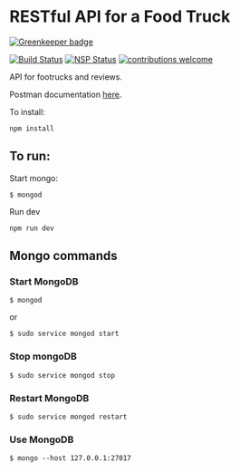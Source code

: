 # RESTful API for a Food Truck

[![Greenkeeper badge](https://badges.greenkeeper.io/NFhbar/Foodtruck-API.svg)](https://greenkeeper.io/)

<div>

[![Build Status](https://travis-ci.org/NFhbar/Ethereum-Medical-Records.png?branch=master)](https://travis-ci.org/NFhbar/Foodtruck-API)
[![NSP Status](https://nodesecurity.io/orgs/nicolas-frega/projects/000fda29-9c0c-46a9-86f4-daf9ddbf02cc/badge)](https://nodesecurity.io/orgs/nicolas-frega/projects/000fda29-9c0c-46a9-86f4-daf9ddbf02cc)
[![contributions welcome](https://img.shields.io/badge/contributions-welcome-brightgreen.svg?style=flat)](https://github.com/NFhbar/Foodtruck-API/issues)

</div>

API for footrucks and reviews.

Postman documentation [here](https://documenter.getpostman.com/view/3968456/foodtruck-api/RVu7EU7a).

To install:
```
npm install
```

## To run:
Start mongo:
```
$ mongod
```
Run dev
```
npm run dev
```

## Mongo commands

### Start MongoDB
```
$ mongod
```
or
```
$ sudo service mongod start
```

### Stop mongoDB
```
$ sudo service mongod stop
```
### Restart MongoDB
```
$ sudo service mongod restart
```

### Use MongoDB
```
$ mongo --host 127.0.0.1:27017

